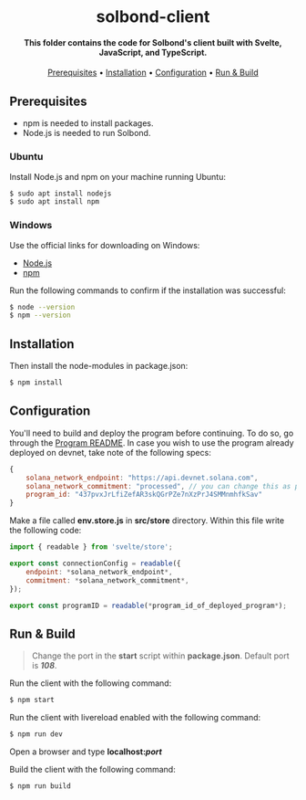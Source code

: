 <h1 align="center">solbond-client</h1>

<h4 align="center">
This folder contains the code for Solbond's client built with Svelte, JavaScript, and TypeScript.</h4>

<p align="center">
  <a href="#prerequisites">Prerequisites</a> •
  <a href="#installation">Installation</a> •
  <a href="#configuration">Configuration</a> •
  <a href="#run--build">Run & Build</a> 
</p>

## Prerequisites

- npm is needed to install packages.
- Node.js is needed to run Solbond.

### Ubuntu

Install Node.js and npm on your machine running Ubuntu:

```bash
$ sudo apt install nodejs
$ sudo apt install npm
```
### Windows 

Use the official links for downloading on Windows:

- [Node.js](https://nodejs.org/en/download/)
- [npm](https://www.npmjs.com/get-npm)

Run the following commands to confirm if the installation was successful:

```bash
$ node --version
$ npm --version 
```

## Installation

Then install the node-modules in package.json:

```bash
$ npm install
```

## Configuration 

You'll need to build and deploy the program before continuing. To do so, go through the [Program README](https://github.com/Araekiel/solbond/tree/master/program#readme). In case you wish to use the program already deployed on devnet, take note of the following specs: 

```js
{
    solana_network_endpoint: "https://api.devnet.solana.com",
    solana_network_commitment: "processed", // you can change this as per your wish
    program_id: "437pvxJrLfiZefAR3skQGrPZe7nXzPrJ4SMMnmhfkSav"
}
```

Make a file called **env.store.js** in **src/store** directory. Within this file write the following code:

```js
import { readable } from 'svelte/store';

export const connectionConfig = readable({
    endpoint: *solana_network_endpoint*,
    commitment: *solana_network_commitment*,
});

export const programID = readable(*program_id_of_deployed_program*);
```

## Run & Build

> Change the port in the **start** script within **package.json**. Default port is **_108_**.

Run the client with the following command:

```bash
$ npm start
```

Run the client with livereload enabled with the following command:

```bash
$ npm run dev
```

Open a browser and type **localhost:_port_**

Build the client with the following command:

```bash
$ npm run build
```

